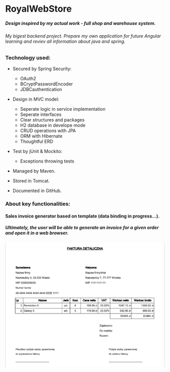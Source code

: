 # RoyalWebStore

##### Design inspired by my actual work - full shop and warehouse system.

###### My bigest backend project. Prepare my own application for future Angular learning and reviev all information about java and spring. 

### Technology used:

+ Secured by Spring Security: 
  * OAuth2
  * BCryptPasswordEncoder
  * JDBCauthentication

+ Design in MVC model:
  * Seperate logic in service implementation
  * Seperate interfaces
  * Clear structures and packages
  * H2 database in develope mode
  * CRUD operations with JPA
  * ORM with Hibernate
  * Thoughtful ERD

+ Test by jUnit & Mockito:
  * Exceptions throwing tests 

+ Managed by Maven. 
+ Stored in Tomcat.
+ Documented in GitHub.


### About key functionalities:

#### Sales invoice generator based on template (data binding in progress...). 
##### Ultimately, the user will be able to generate an invoice for a given order and open it in a web browser.
![SalesInvoice](./projectsPresentationImages/invoice01.png)

